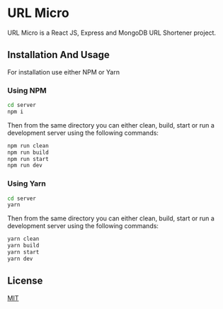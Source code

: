 # URL Micro
URL Micro is a React JS, Express and MongoDB URL Shortener project.

## Installation And Usage

For installation use either NPM or Yarn

### Using NPM

```bash
cd server
npm i
```

Then from the same directory you can either clean, build, start or run a development server using the following commands:

```bash
npm run clean
npm run build
npm run start
npm run dev
```

### Using Yarn

```bash
cd server
yarn
```

Then from the same directory you can either clean, build, start or run a development server using the following commands:

```bash
yarn clean
yarn build
yarn start
yarn dev
```

## License
[MIT](https://choosealicense.com/licenses/mit/)